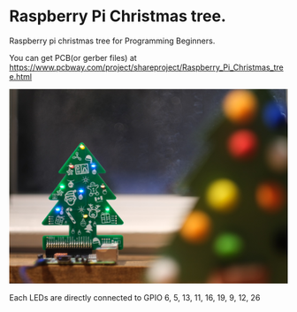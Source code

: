 # Raspberry Pi Christmas tree.
Raspberry pi christmas tree for Programming Beginners.


You can get PCB(or gerber files) at https://www.pcbway.com/project/shareproject/Raspberry_Pi_Christmas_tree.html

![lib directory contents](/board.jpg)

Each LEDs are directly connected to GPIO 6, 5, 13, 11, 16, 19, 9, 12, 26
